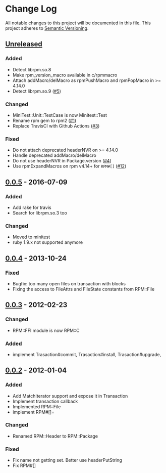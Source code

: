 # Change Log

All notable changes to this project will be documented in this file.
This project adheres to [Semantic Versioning](http://semver.org/).

## [Unreleased]
### Added
- Detect librpm.so.8
- Make rpm_version_macro available in c/rpmmacro
- Attach addMacro/delMacro as rpmPushMacro and rpmPopMacro in >= 4.14.0
- Detect librpm.so.9 ([#5](https://github.com/ManageIQ/ruby-rpm-ffi2/pull/5))

### Changed
- MiniTest::Unit::TestCase is now Minitest::Test
- Rename rpm gem to rpm2 ([#1](https://github.com/ManageIQ/ruby-rpm-ffi2/pull/1))
- Replace TravisCI with Github Actions ([#3](https://github.com/ManageIQ/ruby-rpm-ffi2/pull/3))

### Fixed
- Do not attach deprecated headerNVR on >= 4.14.0
- Handle deprecated addMacro/delMacro
- Do not use headerNVR in Package.version ([#4](https://github.com/ManageIQ/ruby-rpm-ffi2/pull/4))
- Use rpmExpandMacros on rpm v4.14+ for `RPM#[]` ([#12](https://github.com/ManageIQ/ruby-rpm-ffi2/pull/12))

## [0.0.5] - 2016-07-09
### Added
- Add rake for travis
- Search for librpm.so.3 too

### Changed
- Moved to minitest
- ruby 1.9.x not supported anymore

## [0.0.4] - 2013-10-24
### Fixed
- Bugfix: too many open files on transaction with blocks
- Fixing the access to FileAttrs and FileState constants from RPM::File

## [0.0.3] - 2012-02-23
### Changed
- RPM::FFI module is now RPM::C

### Added
- implement Trasaction#commit, Trasaction#install, Trasaction#upgrade,

## [0.0.2] - 2012-01-04
### Added
- Add MatchIterator support and expose it in Transaction
- Implement transaction callback
- Implemented RPM::File
- implement RPM#[]=

### Changed
- Renamed RPM::Header to RPM::Package

### Fixed
- Fix name not getting set. Better use headerPutString
- Fix RPM#[]

[Unreleased]: https://github.com/ManageIQ/ruby-rpm-ffi2/compare/v0.0.5...HEAD
[0.0.5]: https://github.com/ManageIQ/ruby-rpm-ffi2/compare/v0.0.4...v0.0.5
[0.0.4]: https://github.com/ManageIQ/ruby-rpm-ffi2/compare/v0.0.3...v0.0.4
[0.0.3]: https://github.com/ManageIQ/ruby-rpm-ffi2/compare/v0.0.2...v0.0.3
[0.0.2]: https://github.com/ManageIQ/ruby-rpm-ffi2/compare/aa5c84efc5...v0.0.2
